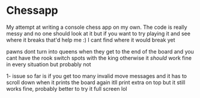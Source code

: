 # Chessapp
My attempt at writing a console chess app on my own. The code is really messy and no one should look at it but if you want to try playing it and see where it breaks that'd help me :) I cant find where it would break yet

pawns dont turn into queens when they get to the end of the board and you cant have the rook switch spots with the king otherwise it *should* work fine in every situation but probably not

1- issue so far is if you get too many invalid move messages and it has to scroll down when it prints the board again itll print extra on top but it still works fine, probably better to try it full screen lol
